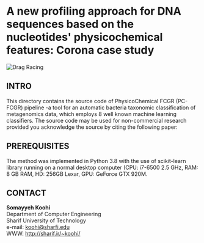 # A new profiling approach for DNA sequences based on the nucleotides' physicochemical features: Corona case study
![Drag Racing](![PC-mer(WorkFlow)](https://user-images.githubusercontent.com/91915096/172617347-b66dff7f-f6fa-4b39-abdf-2ad99c528854.png)
)
## INTRO
This directory contains the source code of PhysicoChemical FCGR (PC-FCGR) pipeline -a tool for an automatic bacteria taxonomic classification of metagenomics data, which employs 8 well known machine learning classifiers. The source code may be used for non-commercial research provided you acknowledge the source by citing the following paper:</p>
## PREREQUISITES
The method was implemented in Python 3.8 with the use of scikit-learn library running on a normal desktop computer (CPU: i7-6500 2.5 GHz, RAM: 8 GB RAM, HD: 256GB Lexar, GPU: GeForce GTX 920M. 
## CONTACT

<b>**Somayyeh Koohi**</b> <br>
Department of Computer Engineering <br>
Sharif University of Technology <br>
e-mail: koohi@sharfi.edu <br>
WWW: http://sharif.ir/~koohi/
